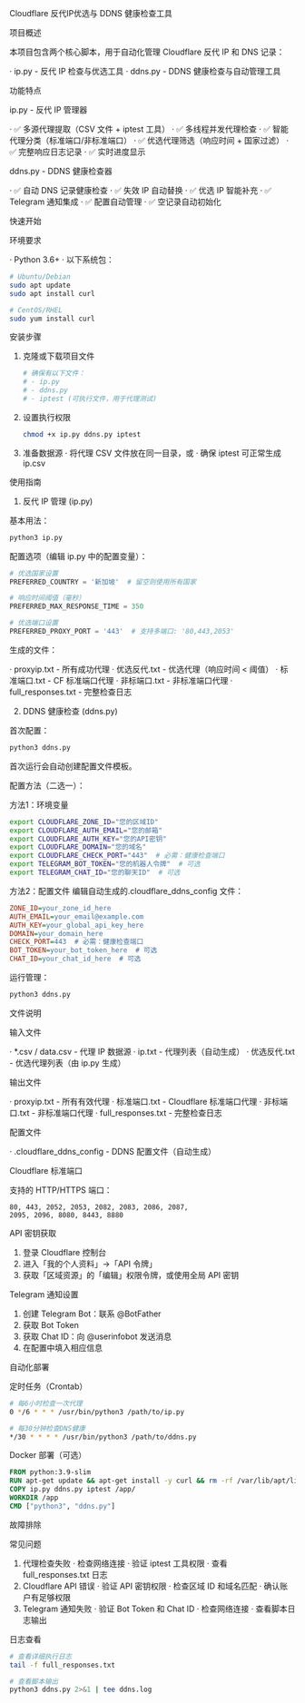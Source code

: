 Cloudflare 反代IP优选与 DDNS 健康检查工具

项目概述

本项目包含两个核心脚本，用于自动化管理 Cloudflare 反代 IP 和 DNS 记录：

· ip.py - 反代 IP 检查与优选工具
· ddns.py - DDNS 健康检查与自动管理工具

功能特点

ip.py - 反代 IP 管理器

· ✅ 多源代理提取（CSV 文件 + iptest 工具）
· ✅ 多线程并发代理检查
· ✅ 智能代理分类（标准端口/非标准端口）
· ✅ 优选代理筛选（响应时间 + 国家过滤）
· ✅ 完整响应日志记录
· ✅ 实时进度显示

ddns.py - DDNS 健康检查器

· ✅ 自动 DNS 记录健康检查
· ✅ 失效 IP 自动替换
· ✅ 优选 IP 智能补充
· ✅ Telegram 通知集成
· ✅ 配置自动管理
· ✅ 空记录自动初始化

快速开始

环境要求

· Python 3.6+
· 以下系统包：
  ```bash
  # Ubuntu/Debian
  sudo apt update
  sudo apt install curl
  
  # CentOS/RHEL
  sudo yum install curl
  ```

安装步骤

1. 克隆或下载项目文件
   ```bash
   # 确保有以下文件：
   # - ip.py
   # - ddns.py
   # - iptest (可执行文件，用于代理测试)
   ```
2. 设置执行权限
   ```bash
   chmod +x ip.py ddns.py iptest
   ```
3. 准备数据源
   · 将代理 CSV 文件放在同一目录，或
   · 确保 iptest 可正常生成 ip.csv

使用指南

1. 反代 IP 管理 (ip.py)

基本用法：

```bash
python3 ip.py
```

配置选项（编辑 ip.py 中的配置变量）：

```python
# 优选国家设置
PREFERRED_COUNTRY = '新加坡'  # 留空则使用所有国家

# 响应时间阈值（毫秒）
PREFERRED_MAX_RESPONSE_TIME = 350

# 优选端口设置
PREFERRED_PROXY_PORT = '443'  # 支持多端口: '80,443,2053'
```

生成的文件：

· proxyip.txt - 所有成功代理
· 优选反代.txt - 优选代理（响应时间 < 阈值）
· 标准端口.txt - CF 标准端口代理
· 非标端口.txt - 非标准端口代理
· full_responses.txt - 完整检查日志

2. DDNS 健康检查 (ddns.py)

首次配置：

```bash
python3 ddns.py
```

首次运行会自动创建配置文件模板。

配置方法（二选一）：

方法1：环境变量

```bash
export CLOUDFLARE_ZONE_ID="您的区域ID"
export CLOUDFLARE_AUTH_EMAIL="您的邮箱"
export CLOUDFLARE_AUTH_KEY="您的API密钥"
export CLOUDFLARE_DOMAIN="您的域名"
export CLOUDFLARE_CHECK_PORT="443"  # 必需：健康检查端口
export TELEGRAM_BOT_TOKEN="您的机器人令牌"  # 可选
export TELEGRAM_CHAT_ID="您的聊天ID"  # 可选
```

方法2：配置文件
编辑自动生成的.cloudflare_ddns_config 文件：

```ini
ZONE_ID=your_zone_id_here
AUTH_EMAIL=your_email@example.com
AUTH_KEY=your_global_api_key_here
DOMAIN=your_domain_here
CHECK_PORT=443  # 必需：健康检查端口
BOT_TOKEN=your_bot_token_here  # 可选
CHAT_ID=your_chat_id_here  # 可选
```

运行管理：

```bash
python3 ddns.py
```

文件说明

输入文件

· *.csv / data.csv - 代理 IP 数据源
· ip.txt - 代理列表（自动生成）
· 优选反代.txt - 优选代理列表（由 ip.py 生成）

输出文件

· proxyip.txt - 所有有效代理
· 标准端口.txt - Cloudflare 标准端口代理
· 非标端口.txt - 非标准端口代理
· full_responses.txt - 完整检查日志

配置文件

· .cloudflare_ddns_config - DDNS 配置文件（自动生成）

Cloudflare 标准端口

支持的 HTTP/HTTPS 端口：

```
80, 443, 2052, 2053, 2082, 2083, 2086, 2087, 
2095, 2096, 8080, 8443, 8880
```

API 密钥获取

1. 登录 Cloudflare 控制台
2. 进入「我的个人资料」→「API 令牌」
3. 获取「区域资源」的「编辑」权限令牌，或使用全局 API 密钥

Telegram 通知设置

1. 创建 Telegram Bot：联系 @BotFather
2. 获取 Bot Token
3. 获取 Chat ID：向 @userinfobot 发送消息
4. 在配置中填入相应信息

自动化部署

定时任务（Crontab）

```bash
# 每6小时检查一次代理
0 */6 * * * /usr/bin/python3 /path/to/ip.py

# 每30分钟检查DNS健康
*/30 * * * * /usr/bin/python3 /path/to/ddns.py
```

Docker 部署（可选）

```dockerfile
FROM python:3.9-slim
RUN apt-get update && apt-get install -y curl && rm -rf /var/lib/apt/lists/*
COPY ip.py ddns.py iptest /app/
WORKDIR /app
CMD ["python3", "ddns.py"]
```

故障排除

常见问题

1. 代理检查失败
   · 检查网络连接
   · 验证 iptest 工具权限
   · 查看 full_responses.txt 日志
2. Cloudflare API 错误
   · 验证 API 密钥权限
   · 检查区域 ID 和域名匹配
   · 确认账户有足够权限
3. Telegram 通知失败
   · 验证 Bot Token 和 Chat ID
   · 检查网络连接
   · 查看脚本日志输出

日志查看

```bash
# 查看详细执行日志
tail -f full_responses.txt

# 查看脚本输出
python3 ddns.py 2>&1 | tee ddns.log
```